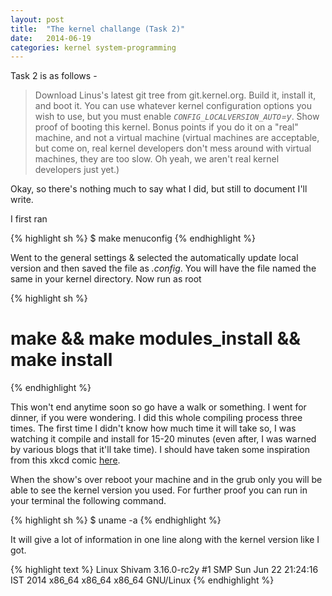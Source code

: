 ```yaml
---
layout: post
title:  "The kernel challange (Task 2)"
date:   2014-06-19
categories: kernel system-programming 
---
```



Task 2 is as follows -

>Download Linus's latest git tree from git.kernel.org. Build it, install it, and boot it. You can use whatever kernel configuration options you wish to use, but you must enable _`CONFIG_LOCALVERSION_AUTO`=y_. Show proof of booting this kernel. Bonus points if you do it on a "real" machine, and not a virtual machine (virtual machines are acceptable, but come on, real kernel developers don't mess around with virtual machines, they are too slow. Oh yeah, we aren't real kernel developers just yet.)

Okay, so there's nothing much to say what I did, but still to document I'll write.

I first ran 

{% highlight sh %}
$ make menuconfig
{% endhighlight %}

Went to the general settings & selected the automatically update local version and then saved the file as _.config_. You will have the file named the same in your kernel directory. Now run as root

{% highlight sh %}
# make && make modules_install && make install
{% endhighlight %}

This won't end anytime soon so go have a walk or something. I went for dinner, if you were wondering. I did this whole compiling process three times. The first time I didn't know how much time it will take so, I was watching it compile and install for 15-20 minutes (even after, I was warned by various blogs that it'll take time). I should have taken some inspiration from this xkcd comic [here][1].

When the show's over reboot your machine and in the grub only you will be able to see the kernel version you used. For further proof you can run in your terminal the following command.

{% highlight sh %}
$ uname -a
{% endhighlight %}

It will give a lot of information in one line along with the kernel version like I got.

{% highlight text %}
Linux Shivam 3.16.0-rc2y #1 SMP Sun Jun 22 21:24:16 IST 2014 x86_64 x86_64 x86_64 GNU/Linux
{% endhighlight %}

[1]: http://xkcd.com/303/